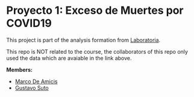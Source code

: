# Proyecto 1: Exceso de Muertes por COVID19

This project is part of the analysis formation from [Laboratoria](https://www.kaggle.com/datasets/datacertlaboratoria/proyecto-1-exceso-de-muertes-por-covid19).

This repo is NOT related to the course, the collaborators of this repo only used the data which are avaiable in the link above.

**Members:**
- [Marco De Amicis](https://www.linkedin.com/in/marcoamicis/)
- [Gustavo Suto](https://www.linkedin.com/in/gustavosuto/)
